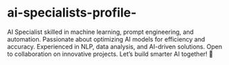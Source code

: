 # ai-specialists-profile-
AI Specialist skilled in machine learning, prompt engineering, and automation. Passionate about optimizing AI models for efficiency and accuracy. Experienced in NLP, data analysis, and AI-driven solutions. Open to collaboration on innovative projects. Let’s build smarter AI together! 🚀
